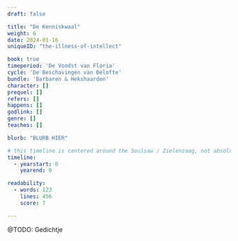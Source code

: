 ```yaml
---
draft: false

title: "De Kenniskwaal"
weight: 6
date: 2024-01-16
uniqueID: "the-illness-of-intellect"

book: true
timeperiod: 'De Vondst van Floria'
cycle: 'De Beschavingen van Belofte'
bundle: 'Barbaren & Hekshaarden'
character: []
prequel: []
refers: []
happens: []
godlink: []
genre: []
teaches: []

blurb: "BLURB HIER"

# this timeline is centered around the Soulsaw / Zielenzaag, not absolute 0 ( = universe creation)
timeline:
  - yearstart: 0
    yearend: 0

readability:
  - words: 123
    lines: 456
    score: 7

---
```


@TODO: Gedichtje
